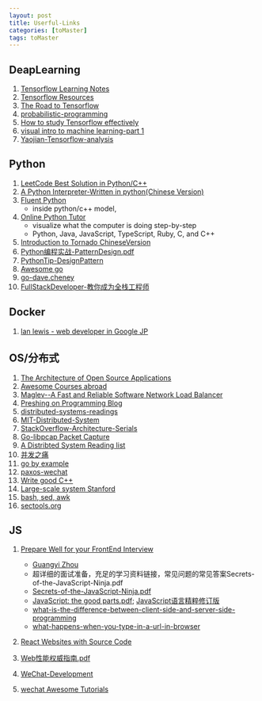 ```yaml
---
layout: post
title: Userful-Links
categories: [toMaster]
tags: toMaster
---
```


## DeapLearning
1. [Tensorflow Learning Notes](http://www.jeyzhang.com/tensorflow-learning-notes.html)
2. [Tensorflow Resources](https://hackerlists.com/tensorflow-resources/)
3. [The Road to Tensorflow](https://smist08.wordpress.com/2016/08/23/the-road-to-tensorflow-part-1-linux/)
4. [probabilistic-programming](http://javaagile.blogspot.kr/2016/09/probabilistic-programming-part-1.html)
5. [How to study Tensorflow effectively](https://www.zhihu.com/people/peng-jing-tian)
6. [visual intro to machine learning-part 1](http://www.r2d3.us/visual-intro-to-machine-learning-part-1/?url_type=39&object_type=webpage&pos=1)
7. [Yaojian-Tensorflow-analysis](http://www.cnblogs.com/yao62995/p/5773578.html)

## Python
1. [LeetCode Best Solution in Python/C++](https://github.com/kamyu104/LeetCode)
2. [A Python Interpreter-Written in python(Chinese Version)](http://aosabook.org/en/500L/a-python-interpreter-written-in-python.html)
3. [Fluent Python](../Fluent-Python-official.pdf)
	+ inside python/c++ model,
4. [Online Python Tutor](http://www.pythontutor.com/)
	+ visualize what the computer is doing step-by-step
	+ Python, Java, JavaScript, TypeScript, Ruby, C, and C++
5. [Introduction to Tornado ChineseVersion](http://demo.pythoner.com/itt2zh/)
6. [Python编程实战-PatternDesign.pdf](../Python编程实战-PatternDesign.pdf)
7. [PythonTip-DesignPattern](http://www.jianshu.com/p/4f4795f2c9b9#)
8. [Awesome go](https://github.com/avelino/awesome-go/blob/master/README.md?from=groupmessage&isappinstalled=0#command-line)
9. [go-dave.cheney](http://dave.cheney.net/resources-for-new-go-programmers)
9. [FullStackDeveloper-教你成为全栈工程师](../FullStackDeveloper.pdf)

## Docker
1. [lan lewis - web developer in Google JP](https://www.ianlewis.org/en)

## OS/分布式
1. [The Architecture of Open Source Applications](http://aosabook.org/en/index.html)
2. [Awesome Courses abroad](https://github.com/prakhar1989/awesome-courses)
3. [Maglev--A Fast and Reliable Software Network Load Balancer](../Maglev--A-Fast-and-Reliable-Software-Network-Load-Balancer.pdf)
4. [Preshing on Programming Blog](http://preshing.com/)
5. [distributed-systems-readings](http://henryr.github.io/distributed-systems-readings/)
6. [MIT-Distributed-System](http://nil.csail.mit.edu/6.824/2015/schedule.html)
7. [StackOverflow-Architecture-Serials](http://nickcraver.com/blog/2016/02/03/stack-overflow-a-technical-deconstruction/)
8. [Go-libpcap Packet Capture](http://www.devdungeon.com/content/packet-capture-injection-and-analysis-gopacket#gopacket#)
9. [A Distribted System Reading list](https://dancres.github.io/Pages/?url_type=39&object_type=webpage&pos=1)
10. [并发之痛](http://weibo.com/ttarticle/p/show?id=2309403948698710187414)
11. [go by example](https://gobyexample.com/?url_type=39&object_type=webpage&pos=1)
12. [paxos-wechat](http://mp.weixin.qq.com/s?__biz=MzI4NDMyNTU2Mw==&mid=2247483695&idx=1&sn=91ea422913fc62579e020e941d1d059e#rd)
13. [Write good C++](https://github.com/isocpp/CppCoreGuidelines)
14. [Large-scale system Stanford](https://cs.stanford.edu/~matei/courses/2015/6.S897/?from=timeline&isappinstalled=0)
15. [bash, sed, awk](http://www.grymoire.com/Unix/)
16. [sectools.org](http://sectools.org/)

## JS
1. [Prepare Well for your FrontEnd Interview](http://www.1point3acres.com/bbs/thread-104335-1-1.html)
	+ [Guangyi Zhou](https://cn.linkedin.com/in/guangyizhou)
	+ 超详细的面试准备，充足的学习资料链接，常见问题的常见答案Secrets-of-the-JavaScript-Ninja.pdf
	+ [Secrets-of-the-JavaScript-Ninja.pdf](../Secrets-of-the-JavaScript-Ninja.pdf)
	+ [JavaScript: the good parts.pdf](../javascript_the_good_parts-en.pdf); [JavaScript语言精粹修订版](../JavaScript-the-good-parts-cn.pdf)
	+ [what-is-the-difference-between-client-side-and-server-side-programming](https://stackoverflow.com/questions/13840429/what-is-the-difference-between-client-side-and-server-side-programming)
	+ [what-happens-when-you-type-in-a-url-in-browser](https://stackoverflow.com/questions/2092527/what-happens-when-you-type-in-a-url-in-browser)
	
2. [React Websites with Source Code](https://react.rocks/tag/FullStack)
3. [Web性能权威指南.pdf](../Web性能权威指南.pdf)
4. [WeChat-Development](https://mp.weixin.qq.com/debug/wxadoc/dev/?t=1474644090069)
5. [wechat Awesome Tutorials](https://github.com/Aufree/awesome-wechat-weapp)